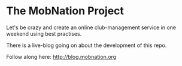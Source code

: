 The MobNation Project
=========
Let's be crazy and create an online club-management service in one weekend using best practises.

There is a live-blog going on about the development of this repo.

Follow along here: http://blog.mobnation.org
